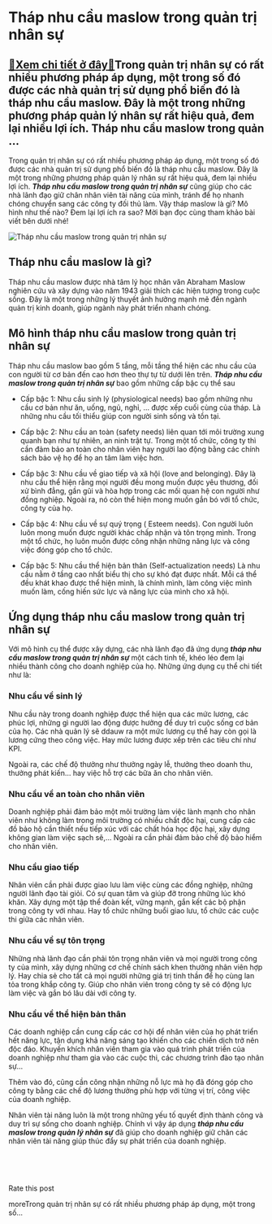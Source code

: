 Tháp nhu cầu maslow trong quản trị nhân sự
==========================================

[:gift:Xem chi tiết ở đây:gift:](https://hddtvn.com/thap-nhu-cau-maslow-trong-quan-tri-nhan-su/)Trong quản trị nhân sự có rất nhiều phương pháp áp dụng, một trong số đó được các nhà quản trị sử dụng phổ biến đó là tháp nhu cầu maslow. Đây là một trong những phương pháp quản lý nhân sự rất hiệu quả, đem lại nhiều lợi ích. Tháp nhu cầu maslow trong quản …
-------------------------------------------------------------------------------------------------------------------------------------------------------------------------------------------------------------------------------------------------------------------

Trong quản trị nhân sự có rất nhiều phương pháp áp dụng, một trong số đó được các nhà quản trị sử dụng phổ biến đó là tháp nhu cầu maslow. Đây là một trong những phương pháp quản lý nhân sự rất hiệu quả, đem lại nhiều lợi ích. ***Tháp nhu cầu maslow trong quản trị nhân sự*** cũng giúp cho các nhà lãnh đạo giữ chân nhân viên tài năng của mình, tránh để họ nhanh chóng chuyển sang các công ty đối thủ làm. Vậy tháp maslow là gì? Mô hình như thế nào? Đem lại lợi ích ra sao? Mời bạn đọc cùng tham khảo bài viết bên dưới nhé!


![Tháp nhu cầu maslow trong quản trị nhân sự](https://hddtvn.com/wp-content/uploads/2021/01/Maslows-Hierarchy-of-Needs-e1597048658205.jpg)


Tháp nhu cầu maslow là gì?
--------------------------


Tháp nhu cầu maslow được nhà tâm lý học nhân văn Abraham Maslow nghiên cứu và xây dựng vào năm 1943 giải thích các hiện tượng trong cuộc sống. Đây là một trong những lý thuyết ảnh hưởng mạnh mẽ đến ngành quản trị kinh doanh, giúp ngành này phát triển nhanh chóng.


Mô hình tháp nhu cầu maslow trong quản trị nhân sự
--------------------------------------------------


Tháp nhu cầu maslow bao gồm 5 tầng, mỗi tầng thể hiện các nhu cầu của con người từ cơ bản đến cao hơn theo thự tự từ dưới lên trên. ***Tháp nhu cầu maslow trong quản trị nhân sự*** bao gồm những cấp bậc cụ thể sau




* Cấp bậc 1: Nhu cầu sinh lý (physiological needs) bao gồm những nhu cầu cơ bản như ăn, uống, ngủ, nghỉ, … được xếp cuối cùng của tháp. Là những nhu cầu tối thiểu giúp con người sinh sống và tồn tại.

* Cấp bậc 2: Nhu cầu an toàn (safety needs) liên quan tới môi trường xung quanh bạn như tự nhiên, an ninh trật tự. Trong một tổ chức, công ty thì cần đảm bảo an toàn cho nhân viên hay người lao động bằng các chính sách bảo vệ họ để họ an tâm làm việc hơn.

* Cấp bậc 3: Nhu cầu về giao tiếp và xã hội (love and belonging). Đây là nhu cầu thể hiện rằng mọi người đều mong muốn được yêu thương, đối xử bình đẳng, gần gũi và hòa hợp trong các mối quan hệ con người như đồng nghiệp. Ngoài ra, nó còn thể hiện mong muốn gắn bó với tổ chức, công ty của họ.

* Cấp bậc 4: Nhu cầu về sự quý trọng ( Esteem needs). Con người luôn luôn mong muốn được người khác chấp nhận và tôn trọng mình. Trong một tổ chức, họ luôn muốn được công nhận những năng lực và công việc đóng góp cho tổ chức.

* Cấp bậc 5: Nhu cầu thể hiện bản thân (Self-actualization needs) Là nhu cầu nằm ở tầng cao nhất biểu thị cho sự khó đạt được nhất. Mỗi cá thể đều khát khao được thể hiện mình, là chính mình, làm công việc mình muốn làm, cống hiến sức lực và năng lực của mình cho xã hội.



Ứng dụng tháp nhu cầu maslow trong quản trị nhân sự
---------------------------------------------------


Với mô hình cụ thể được xây dựng, các nhà lãnh đạo đã ứng dụng ***tháp nhu cầu maslow trong quản trị nhân sự*** một cách tinh tế, khéo léo đem lại nhiều thành công cho doanh nghiệp của họ. Những ứng dụng cụ thể chi tiết như là:


### Nhu cầu về sinh lý


Nhu cầu này trong doanh nghiệp được thể hiện qua các mức lương, các phúc lợi, những gì người lao động được hưởng để duy trì cuộc sống cơ bản của họ. Các nhà quản lý sẽ ddauw ra một mức lương cụ thể hay còn gọi là lương cứng theo công việc. Hay mức lương được xếp trên các tiêu chí như KPI.


Ngoài ra, các chế độ thưởng như thưởng ngày lễ, thưởng theo doanh thu, thưởng phát kiến… hay việc hỗ trợ các bữa ăn cho nhân viên.


### Nhu cầu về an toàn cho nhân viên


Doanh nghiệp phải đảm bảo một môi trường làm việc lành mạnh cho nhân viên như không làm trong môi trường có nhiều chất độc hại, cung cấp các đồ bảo hộ cần thiết nếu tiếp xúc với các chất hóa học độc hại, xây dựng không gian làm việc sạch sẽ,… Ngoài ra cần phải đảm bảo chế độ bảo hiểm cho nhân viên.


### Nhu cầu giao tiếp


Nhân viên cần phải được giao lưu làm việc cùng các đồng nghiệp, những người lãnh đạo tài giỏi. Có sự quan tâm và giúp đỡ trong những lúc khó khăn. Xây dựng một tập thể đoàn kết, vững mạnh, gắn kết các bộ phận trong công ty với nhau. Hay tổ chức những buổi giao lưu, tổ chức các cuộc thi giữa các nhân viên.


### Nhu cầu về sự tôn trọng


Những nhà lãnh đạo cần phải tôn trọng nhân viên và mọi người trong công ty của mình, xây dựng những cơ chế chính sách khen thưởng nhân viên hợp lý. Hay chia sẻ cho tất cả mọi người những giá trị tinh thần để họ cùng lan tỏa trong khắp công ty. Giúp cho nhân viên trong công ty sẽ có động lực làm việc và gắn bó lâu dài với công ty.


### Nhu cầu về thể hiện bản thân


Các doanh nghiệp cần cung cấp các cơ hội để nhân viên của họ phát triển hết năng lực, tận dụng khả năng sáng tạo khiến cho các chiến dịch trở nên độc đáo. Khuyến khích nhân viên tham gia vào quá trình phát triển của doanh nghiệp như tham gia vào các cuộc thi, các chương trình đào tạo nhân sự…


Thêm vào đó, cũng cần công nhận những nỗ lực mà họ đã đóng góp cho công ty bằng các chế độ lương thưởng phù hợp với từng vị trí, công việc của doanh nghiệp.


Nhân viên tài năng luôn là một trong những yếu tố quyết định thành công và duy trì sự sống cho doanh nghiệp. Chính vì vậy áp dụng ***tháp nhu cầu maslow trong quản lý nhân sự*** đã giúp cho doanh nghiệp giữ chân các nhân viên tài năng giúp thúc đẩy sự phát triển của doanh nghiệp.


 


 








































Rate this post


moreTrong quản trị nhân sự có rất nhiều phương pháp áp dụng, một trong số…


